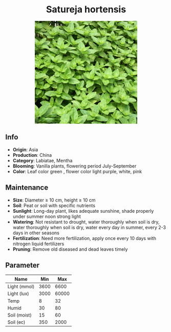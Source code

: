 <h1 align='center'>Satureja hortensis</h1>
<p align="center">
    <img 
        align='center'
        width='320'
        src="../images/satureja hortensis.png" 
        alt='Satureja hortensis' />
</p>

## Info

 - **Origin**: Asia
 - **Production**: China
 - **Category**: Labiatae, Mentha
 - **Blooming**: Vanilla plants, flowering period July-September
 - **Color**: Leaf color green , flower color light purple, white, pink

## Maintenance

 - **Size**: Diameter ≥ 10 cm, height ≥ 10 cm
 - **Soil**: Peat or soil with specific nutrients
 - **Sunlight**: Long-day plant, likes adequate sunshine, shade properly under summer noon strong light
 - **Watering**: Not resistant to drought, water thoroughly when soil is dry, water thoroughly when soil is dry, water every day in summer, every 2-3 days in other seasons
 - **Fertilization**: Need more fertilization, apply once every 10 days with nitrogen liquid fertilizers
 - **Pruning**: Remove old diseased and dead leaves timely

## Parameter

| Name         | Min  | Max   |
|--------------|------|-------|
| Light (mmol) | 3600 | 6600  |
| Light (lux)  | 3000 | 60000 |
| Temp         | 8    | 32    |
| Humid        | 30   | 80    |
| Soil (moist) | 15   | 60    |
| Soil (ec)    | 350  | 2000  |